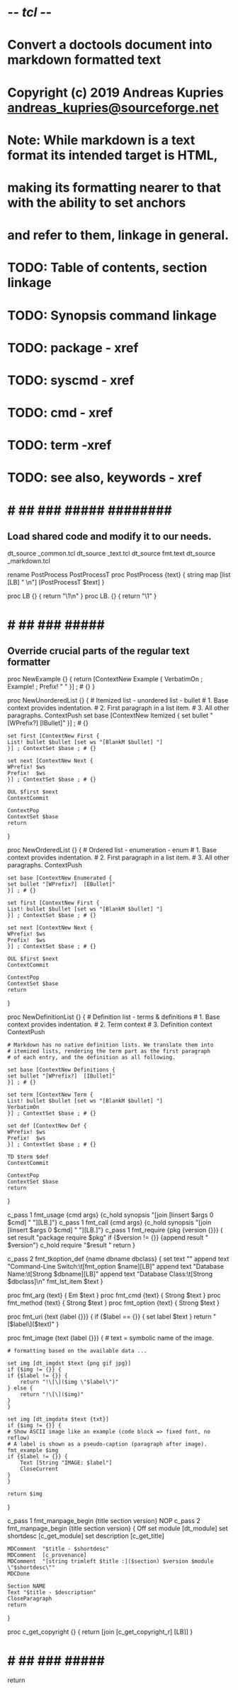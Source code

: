 # -*- tcl -*-
# Convert a doctools document into markdown formatted text
#
# Copyright (c) 2019 Andreas Kupries <andreas_kupries@sourceforge.net>

# Note: While markdown is a text format its intended target is HTML,
# making its formatting nearer to that with the ability to set anchors
# and refer to them, linkage in general.

# TODO: Table of contents, section linkage
# TODO: Synopsis command linkage
# TODO: package - xref
# TODO: syscmd - xref
# TODO: cmd - xref
# TODO: term -xref
# TODO: see also, keywords - xref

# # ## ### ##### ######## #############
## Load shared code and modify it to our needs.

dt_source _common.tcl
dt_source _text.tcl
dt_source fmt.text
dt_source _markdown.tcl

rename PostProcess PostProcessT
proc PostProcess {text} {
    string map [list [LB] "  \n"] [PostProcessT $text]
}

proc LB  {} { return "\1\n" }
proc LB. {} { return "\1" }

# # ## ### ##### ########
## Override crucial parts of the regular text formatter

proc NewExample {} {
    return [ContextNew Example {
	VerbatimOn ; Example! ; Prefix! "    "
    }] ; # {}
}

proc NewUnorderedList {} {
    # Itemized list - unordered list - bullet
    # 1. Base context provides indentation.
    # 2. First paragraph in a list item.
    # 3. All other paragraphs.
    ContextPush
    set base [ContextNew Itemized {
	set bullet "[WPrefix?]  [IBullet]"
    }] ; # {}

    set first [ContextNew First {
	List! bullet $bullet [set ws "[BlankM $bullet] "]
    }] ; ContextSet $base ; # {}

    set next [ContextNew Next {
	WPrefix! $ws
	Prefix!  $ws
    }] ; ContextSet $base ; # {}

    OUL $first $next
    ContextCommit

    ContextPop
    ContextSet $base
    return
}

proc NewOrderedList {} {
    # Ordered list - enumeration - enum
    # 1. Base context provides indentation.
    # 2. First paragraph in a list item.
    # 3. All other paragraphs.
    ContextPush
    
    set base [ContextNew Enumerated {
	set bullet "[WPrefix?]  [EBullet]"
    }] ; # {}

    set first [ContextNew First {
	List! bullet $bullet [set ws "[BlankM $bullet] "]
    }] ; ContextSet $base ; # {}

    set next [ContextNew Next {
	WPrefix! $ws
	Prefix!  $ws
    }] ; ContextSet $base ; # {}

    OUL $first $next
    ContextCommit

    ContextPop
    ContextSet $base
    return
}

proc NewDefinitionList {} {
    # Definition list - terms & definitions
    # 1. Base context provides indentation.
    # 2. Term context
    # 3. Definition context
    ContextPush

    # Markdown has no native definition lists. We translate them into
    # itemized lists, rendering the term part as the first paragraph
    # of each entry, and the definition as all following.
    
    set base [ContextNew Definitions {
	set bullet "[WPrefix?]  [IBullet]"
    }] ; # {}

    set term [ContextNew Term {
	List! bullet $bullet [set ws "[BlankM $bullet] "]
	VerbatimOn
    }] ; ContextSet $base ; # {}

    set def [ContextNew Def {
	WPrefix! $ws
	Prefix!  $ws
    }] ; ContextSet $base ; # {}

    TD $term $def
    ContextCommit
    
    ContextPop
    ContextSet $base
    return
}

c_pass 1 fmt_usage {cmd args} {c_hold synopsis "[join [linsert $args 0 $cmd] " "][LB.]"}
c_pass 1 fmt_call  {cmd args} {c_hold synopsis "[join [linsert $args 0 $cmd] " "][LB.]"}
c_pass 1 fmt_require {pkg {version {}}} {
    set result "package require $pkg"
    if {$version != {}} {append result " $version"}
    c_hold require "$result  "
    return
}

c_pass 2 fmt_tkoption_def {name dbname dbclass} {
    set    text ""
    append text "Command-Line Switch:\t[fmt_option $name][LB]"
    append text "Database Name:\t[Strong $dbname][LB]"
    append text "Database Class:\t[Strong $dbclass]\n"
    fmt_lst_item $text
}

proc fmt_arg     {text} { Em     $text }
proc fmt_cmd     {text} { Strong $text }
proc fmt_method  {text} { Strong $text }
proc fmt_option  {text} { Strong $text }

proc fmt_uri {text {label {}}} {
    if {$label == {}} { set label $text }
    return "\[$label\]($text)"
}

proc fmt_image {text {label {}}} {
    # text = symbolic name of the image.

    # formatting based on the available data ...

    set img [dt_imgdst $text {png gif jpg}]
    if {$img != {}} {
	if {$label != {}} {
	    return "!\[\]($img \"$label\")"
	} else {
	    return "!\[\]($img)"
	}
    }
    
    set img [dt_imgdata $text {txt}]
    if {$img != {}} {
	# Show ASCII image like an example (code block => fixed font, no reflow)
	# A label is shown as a pseudo-caption (paragraph after image).
	fmt_example $img
	if {$label != {}} {
	    Text [String "IMAGE: $label"]
	    CloseCurrent
	}
    }

    return $img
}

c_pass 1 fmt_manpage_begin {title section version} NOP
c_pass 2 fmt_manpage_begin {title section version} {
    Off
    set module      [dt_module]
    set shortdesc   [c_get_module]
    set description [c_get_title]

    MDComment  "$title - $shortdesc"
    MDComment  [c_provenance]
    MDComment  "[string trimleft $title :]($section) $version $module \"$shortdesc\""
    MDCDone

    Section NAME
    Text "$title - $description"
    CloseParagraph
    return
}

proc c_get_copyright {} {
    return [join [c_get_copyright_r] [LB]]
}

##
# # ## ### ##### ########
return
